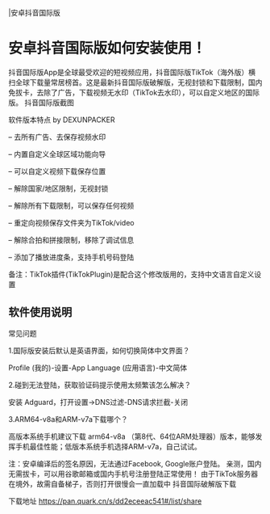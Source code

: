 |安卓抖音国际版

# 安卓抖音国际版如何安装使用！

抖音国际版App是全球最受欢迎的短视频应用，抖音国际版TikTok（海外版）横扫全球下载量常居榜首。这是最新抖音国际版破解版，无视封锁和下载限制，国内免拔卡，去除了广告，下载视频无水印（TikTok去水印），可以自定义地区的国际版。 抖音国际版截图 

软件版本特点 by DEXUNPACKER 

– 去所有广告、去保存视频水印 

– 内置自定义全球区域功能向导 

– 可以自定义视频下载保存位置 

– 解除国家/地区限制，无视封锁 

– 解除所有下载限制，可以保存任何视频 

– 重定向视频保存文件夹为TikTok/video 

– 解除合拍和拼接限制，移除了调试信息 

– 添加了播放进度条，支持手机号码登陆 

备注：TikTok插件(TikTokPlugin)是配合这个修改版用的，支持中文语言自定义设置 

## 软件使用说明 

常见问题 

1.国际版安装后默认是英语界面，如何切换简体中文界面？ 

Profile (我的)-设置-App Language (应用语言)-中文简体 

2.碰到无法登陆，获取验证码提示使用太频繁该怎么解决？ 

安装 Adguard，打开设置->DNS过滤-DNS请求拦截-关闭 

3.ARM64-v8a和ARM-v7a下载哪个？

 高版本系统手机建议下载 arm64-v8a （第8代、64位ARM处理器）版本，能够发挥手机最佳性能；低版本系统手机选择ARM-v7a，自己试试。 

注：安卓编译后的签名原因，无法通过Facebook, Google账户登陆。 亲测，国内无需拔卡，可以用谷歌邮箱或国内手机号注册登陆正常使用！ 由于TikTok服务器在境外，故需自备梯子，否则打开很慢会一直加载中 抖音国际破解版下载 


下载地址
https://pan.quark.cn/s/dd2eceeac541#/list/share


